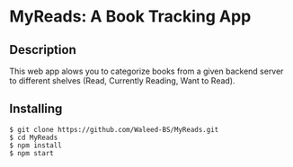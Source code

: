 # MyReads: A Book Tracking App 

## Description

This web app alows you to categorize books from a given backend server to different shelves (Read, Currently Reading, Want to Read). 

## Installing 

````
$ git clone https://github.com/Waleed-BS/MyReads.git
$ cd MyReads
$ npm install
$ npm start
````
